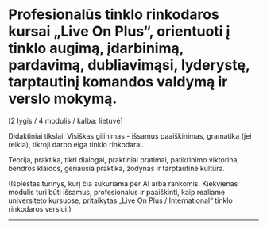 # Profesionalūs tinklo rinkodaros kursai „Live On Plus“, orientuoti į tinklo augimą, įdarbinimą, pardavimą, dubliavimąsi, lyderystę, tarptautinį komandos valdymą ir verslo mokymą.


[2 lygis / 4 modulis / kalba: lietuvė]

Didaktiniai tikslai: Visiškas gilinimas - išsamus paaiškinimas, gramatika (jei reikia), tikroji darbo eiga tinklo rinkodarai.

Teorija, praktika, tikri dialogai, praktiniai pratimai, patikrinimo viktorina, bendros klaidos, geriausia praktika, žodynas ir tarptautinė kultūra.


(Išplėstas turinys, kurį čia sukuriama per AI arba rankomis. Kiekvienas modulis turi būti išsamus, profesionalus ir paaiškinti, kaip realiame universiteto kursuose, pritaikytas „Live On Plus / International“ tinklo rinkodaros verslui.)

---